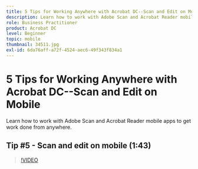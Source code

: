 ```yaml
---
title: 5 Tips for Working Anywhere with Acrobat DC--Scan and Edit on Mobile
description: Learn how to work with Adobe Scan and Acrobat Reader mobile apps to get work done from anywhere
role: Business Practitioner
product: Acrobat DC
level: Beginner
topic: mobile
thumbnail: 34511.jpg
exl-id: 6da76aff-a72f-4524-aec6-49f343f834a1
---
```

# 5 Tips for Working Anywhere with Acrobat DC--Scan and Edit on Mobile

Learn how to work with Adobe Scan and Acrobat Reader mobile apps to get work done from anywhere.

## Tip #5 - Scan and edit on mobile (1:43)

>[!VIDEO](https://video.tv.adobe.com/v/34511)
